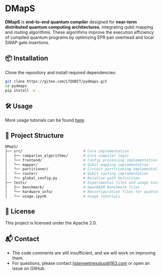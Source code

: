 # DMapS
**DMapS** is **end-to-end quantum compiler** designed for **near-term distributed quantum computing architectures**, integrating qubit mapping and routing algorithms. These algorithms improve the execution efficiency of compiled quantum programs by optimizing EPR pair overhead and local SWAP gate insertions.

## 📦 Installation
Clone the repository and install required dependencies:
```bash
git clone https://gitee.com/LTQUBIT/pydmaps.git
cd pydmaps
pip install -e .
```

## 🛠️ Usage
More usage tutorials can be found [here](tests/usage.ipynb).​

## 📂 Project Structure
```bash
DMapS/
├── src/                            # Core implementation
│   ├── comparion_algorithms/       # Core compiler logic
│   └── frontend/                   # Config processing implementation​
│   └── mapper/                     # Qubit mapping implementation
│   └── partitioner/                # Circuit partitioning implementation 
│   └── router/                     # Qubit routing implementation
│   └── global_config.py            # Relative path definition
├── tests/                          # Experimental files and usage tutorials​
│   ├── benchmark/                  # OpenQASM benchmark files
│   └── hardware_info/              # Reconfiguration files for quantum chip networks​
│   └── usage.ipynb                 # Usage tutorials​
```

## 📄 License
This project is licensed under the Apache 2.0.

## 📬 Contact 
- The code comments are still insufficient, and we will work on improving them.
- For questions, please contact listenwetnessluo@163.com or open an issue on GitHub.
